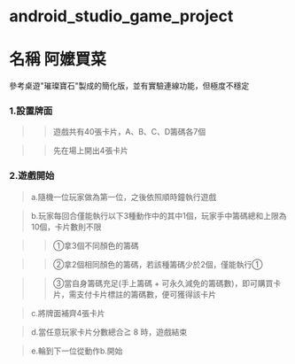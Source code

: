 # android_studio_game_project

# 名稱 阿嬤買菜
參考桌遊"璀璨寶石"製成的簡化版，並有實驗連線功能，但極度不穩定

### 1.設置牌面
>> 遊戲共有40張卡片，A、B、C、D籌碼各7個

>> 先在場上開出4張卡片

### 2.遊戲開始
> a.隨機一位玩家做為第一位，之後依照順時鐘執行遊戲

> b.玩家每回合僅能執行以下3種動作中的其中1個，玩家手中籌碼總和上限為10個，卡片數則不限

>> ①拿3個不同顏色的籌碼

>> ②拿2個相同顏色的籌碼，若該種籌碼少於2個，僅能執行①

>> ③當自身籌碼充足(手上籌碼 + 可永久減免的籌碼數)，即可購買卡片，需支付卡片標註的籌碼數，便可獲得該卡片

> c.將牌面補齊4張卡片

> d.當任意玩家卡片分數總合≧ 8 時，遊戲結束

> e.輪到下一位從動作b.開始




